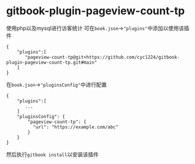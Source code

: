 # gitbook-plugin-pageview-count-tp
使用php以及mysql进行访客统计
可在`book.json`->`"plugins"`中添加以使用该插件
```
{
    "plugins":[
       "pageview-count-tp@git+https://github.com/cyc1224/gitbook-plugin-pageview-count-tp.git#main"
    ]
}
```
在`book.json`->`"pluginsConfig"`中进行配置
```
{
    "plugins":[
       ...
    ]
    "pluginsConfig": {
        "pageview-count-tp": {
          "url": "https://example.com/abc"
        }
    }
}
```
然后执行`gitbook install`以安装该插件
